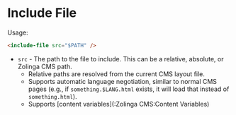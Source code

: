# Include File

Usage:

```html
<include-file src="$PATH" />
```

* `src` - The path to the file to include. This can be a relative, absolute, or Zolinga CMS path.
    * Relative paths are resolved from the current CMS layout file.
    * Supports automatic language negotiation, similar to normal CMS pages (e.g., if `something.$LANG.html` exists, it will load that instead of `something.html`).
    * Supports [content variables](:Zolinga CMS:Content Variables)